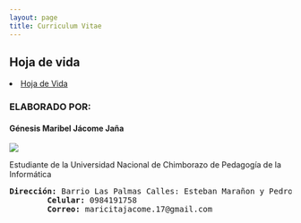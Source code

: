 ```yaml
---
layout: page
title: Curriculum Vitae
---
```


## Hoja de vida
<li> <a href="https://drive.google.com/file/d/1fCBg5KtzTJwOjZNohouF1UmyIcUFfQUW/view?usp=sharing"target="_blank" >Hoja de Vida</a></li>



 <h3> <b>ELABORADO POR: </b></h3>
        <h4> Génesis Maribel Jácome Jaña</h4>
        <img src="../SITIO WEB_JÁCOME GÉNESIS/Recursos/genesis.png">
        <p> Estudiante de la Universidad Nacional de Chimborazo de Pedagogía de la Informática</p>
        <pre><b>Dirección:</b> Barrio Las Palmas Calles: Esteban Marañon y Pedro Vasquez
        <b>Celular:</b> 0984191758
        <b>Correo:</b> maricitajacome.17@gmail.com </pre>
    </pre>



